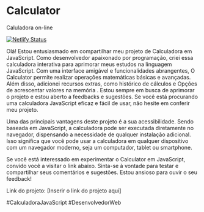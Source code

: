# Calculator
 Caluladora on-line

 [![Netlify Status](https://api.netlify.com/api/v1/badges/4fba899e-53fe-45eb-a311-89343ffd23a2/deploy-status)](https://paulovitorguedes-calculator.netlify.app/)


Olá! Estou entusiasmado em compartilhar meu projeto de Calculadora em JavaScript. Como desenvolvedor apaixonado por programação, criei essa calculadora interativa para aprimorar meus estudos na linguagem JavaScript. Com uma interface amigável e funcionalidades abrangentes, O Calculator permite realizar operações matemáticas básicas e avançadas. Além disso, adicionei recursos extras, como histórico de cálculos e Opções de acrescentar valores na memória . Estou sempre em busca de aprimorar o projeto e estou aberto a feedbacks e sugestões. Se você está procurando uma calculadora JavaScript eficaz e fácil de usar, não hesite em conferir meu projeto. 

Uma das principais vantagens deste projeto é a sua acessibilidade. Sendo baseada em JavaScript, a calculadora pode ser executada diretamente no navegador, dispensando a necessidade de qualquer instalação adicional. Isso significa que você pode usar a calculadora em qualquer dispositivo com um navegador moderno, seja um computador, tablet ou smartphone.

Se você está interessado em experimentar o Calculator em JavaScript, convido você a visitar o link abaixo. Sinta-se à vontade para testar e compartilhar seus comentários e sugestões. Estou ansioso para ouvir o seu feedback!

Link do projeto: [Inserir o link do projeto aqui]

#CalculadoraJavaScript #DesenvolvedorWeb
